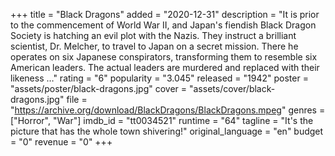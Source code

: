 +++
title = "Black Dragons"
added = "2020-12-31"
description = "It is prior to the commencement of World War II, and Japan's fiendish Black Dragon Society is hatching an evil plot with the Nazis. They instruct a brilliant scientist, Dr. Melcher, to travel to Japan on a secret mission. There he operates on six Japanese conspirators, transforming them to resemble six American leaders. The actual leaders are murdered and replaced with their likeness …"
rating = "6"
popularity = "3.045"
released = "1942"
poster = "assets/poster/black-dragons.jpg"
cover = "assets/cover/black-dragons.jpg"
file = "https://archive.org/download/BlackDragons/BlackDragons.mpeg"
genres = ["Horror", "War"]
imdb_id = "tt0034521"
runtime = "64"
tagline = "It's the picture that has the whole town shivering!"
original_language = "en"
budget = "0"
revenue = "0"
+++